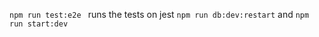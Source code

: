 ```npm run test:e2e ``` runs the tests on jest
```npm run db:dev:restart``` and ```npm run start:dev```
